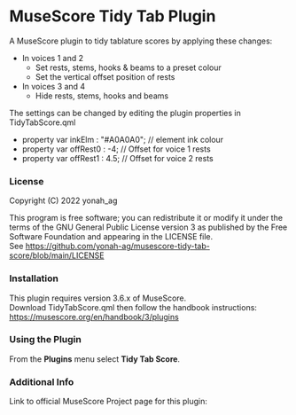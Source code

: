 # MuseScore Tidy Tab Plugin

A MuseScore plugin to tidy tablature scores by applying these changes:

+ In voices 1 and 2
  + Set rests, stems, hooks & beams to a preset colour
  + Set the vertical offset position of rests
+ In voices 3 and 4
  + Hide rests, stems, hooks and beams

The settings can be changed by editing the plugin properties in TidyTabScore.qml
+ property var inkElm : "#A0A0A0"; // element ink colour
+ property var offRest0 : -4; // Offset for voice 1 rests
+ property var offRest1 : 4.5; // Offset for voice 2 rests

### License

Copyright (C) 2022 yonah_ag

This program is free software; you can redistribute it or modify it under the terms of the GNU General Public License version 3 as published by the Free Software Foundation and appearing in the LICENSE file.  
See https://github.com/yonah-ag/musescore-tidy-tab-score/blob/main/LICENSE

### Installation

This plugin requires version 3.6.x of MuseScore.  
Download TidyTabScore.qml then follow the handbook instructions:  
https://musescore.org/en/handbook/3/plugins

### Using the Plugin

From the **Plugins** menu select **Tidy Tab Score**.
 
### Additional Info

Link to official MuseScore Project page for this plugin:  
